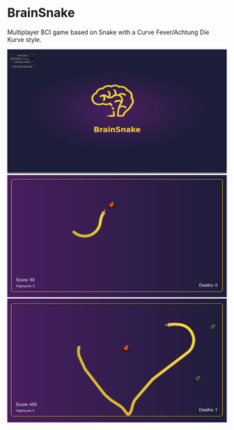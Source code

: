 # BrainSnake
Multiplayer BCI game based on Snake with a Curve Fever/Achtung Die Kurve style.


![alt text](/Screenshots/launch.png)
![alt text](/Screenshots/game.png)
![alt text](/Screenshots/game2.png)
